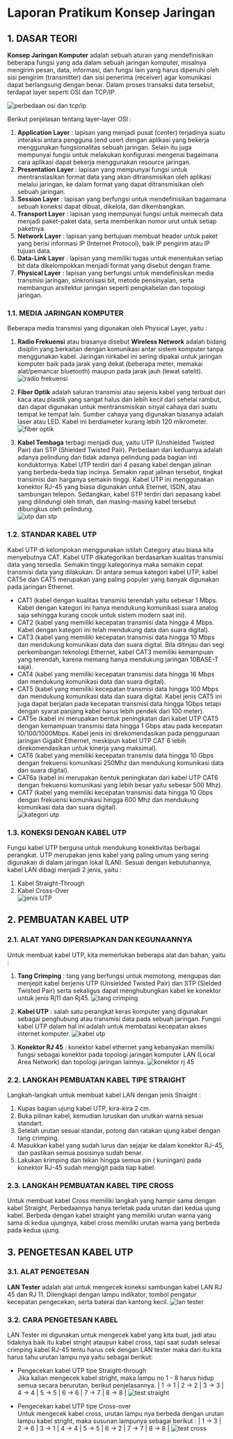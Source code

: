 # Laporan Pratikum Konsep Jaringan

## 1. DASAR TEORI
<strong>Konsep Jaringan Komputer</strong> adalah sebuah aturan yang mendefinisikan beberapa fungsi yang ada dalam sebuah jaringan komputer, misalnya mengirim pesan, data, informasi, dan fungsi lain yang harus dipenuhi oleh sisi pengirim (transmitter) dan sisi penerima (receiver) agar komunikasi dapat berlangsung dengan benar. Dalam proses transaksi data tersebut, terdapat layer seperti OSI dan TCP/IP.

![perbedaan osi dan tcp/ip](assets/v_perbedaan%20osi%20dan%20tcpip.png)

Berikut penjelasan tentang layer-layer OSI :
1. <strong>Application Layer</strong> : lapisan yang menjadi pusat (center) terjadinya suatu interaksi antara pengguna (end user) dengan aplikasi yang bekerja menggunakan fungsionalitas sebuah jaringan. Selain itu juga mempunyai fungsi untuk melakukan konfigurasi mengenai bagaimana cara aplikasi dapat bekerja menggunakan resource jaringan.
2. <strong>Presentation Layer</strong> : lapisan yang mempunyai fungsi untuk mentranslasikan format data yang akan ditransmisikan oleh aplikasi melalui jaringan, ke dalam format yang dapat ditransmisikan oleh sebuah jaringan.
3. <strong>Session Layer</strong> : lapisan yang berfungsi untuk mendefinisikan bagaimana sebuah koneksi dapat dibuat, dikelola, dan dikembangkan.
4. <strong>Transport Layer</strong> : lapisan yang mempunyai fungsi untuk memecah data menjadi paket-paket data, serta memberikan nomor urut untuk setiap paketnya.
5. <strong>Network Layer</strong> : lapisan yang bertujuan membuat header untuk paket yang berisi informasi IP (Internet Protocol), baik IP pengirim atau IP tujuan data.
6. <strong>Data-Link Layer</strong> : lapisan yang memiliki tugas untuk menentukan setiap bit data dikelompokkan menjadi format yang disebut dengan frame.
7. <strong>Physical Layer</strong> : lapisan yang berfungsi untuk mendefinisikan media transmisi jaringan, sinkronisasi bit, metode pensinyalan, serta membangun arsitektur jaringan seperti pengkabelan dan topologi jaringan.

### 1.1. MEDIA JARINGAN KOMPUTER
Beberapa media transmisi yang digunakan oleh Physical Layer, yaitu :
1. <strong>Radio Frekuensi</strong> atau biasanya disebut <strong>Wireless Network</strong> adalah bidang disiplin yang berkaitan dengan komunikasi antar sistem komputer tanpa menggunakan kabel. Jaringan nirkabel ini sering dipakai untuk jaringan komputer baik pada jarak yang dekat (beberapa meter, memakai alat/pemancar bluetooth) maupun pada jarak jauh (lewat satelit).<br>
![radio frekuensi](assets/v_radio%20frekuensi.jpg)

2. <strong>Fiber Optik</strong> adalah saluran transmisi atau sejenis kabel yang terbuat dari kaca atau plastik yang sangat halus dan lebih kecil dari sehelai rambut, dan dapat digunakan untuk mentransmisikan sinyal cahaya dari suatu tempat ke tempat lain. Sumber cahaya yang digunakan biasanya adalah laser atau LED. Kabel ini berdiameter kurang lebih 120 mikrometer.<br>
![fiber optik](assets/v_fiber%20optik.jpg)

3. <strong>Kabel Tembaga</strong> terbagi menjadi dua, yaitu UTP (Unshielded Twisted Pair) dan STP (Shielded Twisted Pair). Perbedaan dari keduanya adalah adanya pelindung dan tidak adanya pelindung pada bagian inti konduktornya. Kabel UTP terdiri dari 4 pasang kabel dengan jalinan yang berbeda-beda tiap incinya. Semakin rapat jalinan tersebut, tingkat transimisi dan harganya semakin tinggi. Kabel UTP ini menggunakan konektor RJ-45 yang biasa digunakan untuk Eternet, ISDN, atau sambungan telepon. Sedangkan, kabel STP terdiri dari sepasang kabel yang dilindungi oleh timah, dan masing-masing kabel tersebut dibungkus oleh pelindung.<br>
![utp dan stp](assets/v_utp%20stp.jpg)

### 1.2. STANDAR KABEL UTP
Kabel UTP di kelompokan menggunakan istilah Category atau biasa kita menyebutnya CAT. Kabel UTP dikategorikan berdasarkan kualitas transmisi data yang tersedia. Semakin tinggi kategorinya maka semakin cepat transmisi data yang dilakukan. Di antara semua kategori kabel UTP, kabel CAT5e dan CAT5 merupakan yang paling populer yang banyak digunakan pada jaringan Ethernet.
- CAT1 (kabel dengan kualitas transmisi terendah yaitu sebesar 1 Mbps. Kabel dengan kategori ini hanya mendukung komunikasi suara analog saja sehingga kurang cocok untuk sistem modern saat ini).
- CAT2 (kabel yang memiliki kecepatan transmisi data hingga 4 Mbps. Kabel dengan kategori ini telah mendukung data dan suara digital).
- CAT3 (kabel yang memiliki kecepatan transmisi data hingga 10 Mbps dan mendukung komunikasi data dan suara digital. Bila ditinjau dari segi perkembangan teknologi Ethernet, kabel CAT3 memiliki kemampuan yang terendah, karena memang hanya mendukung jaringan 10BASE-T saja).
- CAT4 (kabel yang memiliki kecepatan transmisi data hingga 16 Mbps dan mendukung komunikasi data dan suara digital).
- CAT5 (kabel yang memiliki kecepatan transmisi data hingga 100 Mbps dan mendukung komunikasi data dan suara digital. Kabel jenis CAT5 ini juga dapat berjalan pada kecepatan transmisi data hingga 1Gbps tetapi dengan syarat panjang kabel harus lebih pendek dari 100 meter).
- CAT5e (kabel ini merupakan bentuk peningkatan dari kabel UTP CAT5 dengan kemampuan transmisi data hingga 1 Gbps atau pada kecepatan 10/100/1000Mbps. Kabel jenis ini direkomendasikan pada penggunaan jaringan Gigabit Ethernet, meskipun kabel UTP CAT 6 lebih direkomendasikan untuk kinerja yang maksimal).
- CAT6 (kabel yang memiliki kecepatan transmisi data hingga 10 Gbps dengan frekuensi komunikasi 250Mhz dan mendukung komunikasi data dan suara digital).
- CAT6a (kabel ini merupakan bentuk peningkatan dari kabel UTP CAT6 dengan frekuensi komunikasi yang lebih besar yaitu sebesar 500 Mhz).
- CAT7 (kabel yang memiliki kecepatan transmisi data hingga 10 Gbps dengan frekuensi komunikasi hingga 600 Mhz dan mendukung komunikasi data dan suara digital).<br>
![kategori utp](assets/v_kategori%20utp.JPG)

### 1.3. KONEKSI DENGAN KABEL UTP
Fungsi kabel UTP berguna untuk mendukung konektivitas berbagai perangkat. UTP merupakan jenis kabel yang paling umum yang sering digunakan di dalam jaringan lokal (LAN). Sesuai dengan kebutuhannya, kabel LAN dibagi menjadi 2 jenis, yaitu :
1. Kabel Straight-Through
2. Kabel Cross-Over<br>
![jenis UTP](assets/v_jenis%20lan.png)

## 2. PEMBUATAN KABEL UTP
### 2.1. ALAT YANG DIPERSIAPKAN DAN KEGUNAANNYA
Untuk membuat kabel UTP, kita memerlukan beberapa alat dan bahan, yaitu :
1. <strong>Tang Crimping</strong> : tang yang berfungsi untuk memotong, mengupas dan menjepit kabel berjenis UTP (Unsielded Twisted Pair) dan STP (Sielded Twisted Pair) serta sekaligus dapat menghubungkan kabel ke konektor untuk jenis Rj11 dan Rj45.
![tang crimping](assets/v_tang%20crimping.JPG)

2. <strong>Kabel UTP</strong> : salah satu perangkat keras komputer yang digunakan sebagai penghubung atau transmisi data pada sebuah jaringan. Fungsi kabel UTP dalam hal ini adalah untuk membatasi kecepatan akses internet komputer.
![kabel utp](assets/v_kabel%20utp.jpg)

3. <strong>Konektor RJ 45</strong> : konektor kabel ethernet yang kebanyakan memiliki fungsi sebagai konektor pada topologi jaringan komputer LAN (Local Area Network) dan topologi jaringan lainnya.
![konektor rj 45](assets/v_konektor.jpg)

### 2.2. LANGKAH PEMBUATAN KABEL TIPE STRAIGHT
Langkah-langkah untuk membuat kabel LAN dengan jenis Straight :
1. Kupas bagian ujung kabel UTP, kira-kira 2 cm.
2. Buka pilinan kabel, kemudian luruskan dan urutkan warna sesuai standart.
3. Setelah urutan sesuai standar, potong dan ratakan ujung kabel dengan tang crimping.
4. Masukkan kabel yang sudah lurus dan sejajar ke dalam konektor RJ-45, dan pastikan semua posisinya sudah benar.
5. Lakukan krimping dan tekan hingga semua pin ( kuningan) pada konektor RJ-45 sudah mengigit pada tiap kabel.

### 2.3. LANGKAH PEMBUATAN KABEL TIPE CROSS
Untuk membuat kabel Cross memiliki langkah yang hampir sama dengan kabel Straight, Perbedaannya hanya terletak pada urutan dari kedua ujung kabel. Berbeda dengan kabel straight yang memiliki urutan warna yang sama di kedua ujungnya, kabel cross memiliki urutan warna yang berbeda pada kedua ujung.

## 3. PENGETESAN KABEL UTP
### 3.1. ALAT PENGETESAN
<strong>LAN Tester</strong> adalah alat untuk mengecek koneksi sambungan kabel LAN RJ 45 dan RJ 11. Dilengkapi dengan lampu indikator, tombol pengatur kecepatan pengecekan, serta baterai dan kantong kecil.
![lan tester](assets/v_lan%20tester.jpg)

### 3.2. CARA PENGETESAN KABEL
LAN Tester ini digunakan untuk mengecek kabel yang kita buat, jadi atau tidaknya baik itu kabel stright ataupun kabel cross, tapi saat sudah selesai crimping kabel RJ-45 tentu harus cek dengan LAN tester maka dari itu kita harus tahu urutan lampu nya yaitu sebagai berikut:
- Pengecekan kabel UTP tipe Straight-through<br>
Jika kalian mengecek kabel stright, maka lampu no 1 - 8 harus hidup semua secara berurutan, berikut penjelasannya.
| 1 -> 1 | 2 -> 2 | 3 -> 3 | 4 -> 4 | 5 -> 5 | 6 -> 6 | 7 -> 7 | 8 -> 8 |
![test straight](assets/test_straight.jpg)

- Pengecekan kabel UTP tipe Cross-over<br>
Untuk mengecek kabel cross, urutan lampu nya berbeda dengan urutan lampu kabel stright, maka susunan lampunya sebagai berikut : | 1 -> 3 | 2 -> 6 | 3 -> 1 | 4 -> 4 | 5 -> 5 | 6 -> 2 | 7 -> 7 | 8 -> 8 |
![test cross](assets/test_cross.jpg)